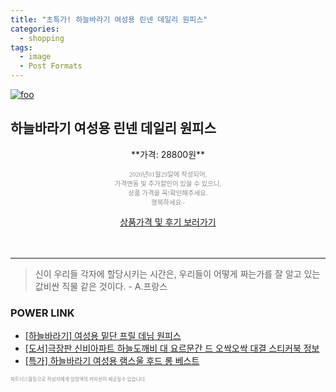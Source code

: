 ```yaml
--- 
title: "초특가! 하늘바라기 여성용 린넨 데일리 원피스" 
categories: 
  - shopping 
tags: 
  - image 
  - Post Formats 
--- 
```

[![foo](https://static.coupangcdn.com/image/vendor_inventory/ca2b/2fbdca988ee28ffbfb9cc50d042c3db1deee212d25e985d2cf9b6496005e.jpg)](https://coupa.ng/bnAcQC) 

## 하늘바라기 여성용 린넨 데일리 원피스 
<p style="text-align: center;">**가격: 28800원**</p> 
<p style="text-align: center;"><span style="color: #898c8f; font-family: Georgia,Times,serif; font-size: 0.75em;">2020년01월29일에 작성되어, <br>가격변동 및 추가할인이 있을 수 있으니,<br> 상품 가격을 꼭!확인해주세요.<br>행복하세요~</span> 
</p>	 
<div markdown="0" style="text-align: center;"><a href="https://coupa.ng/bnAcQC" class="btn btn--success">상품가격 및 후기 보러가기</a></div> 
<br><br> 
<hr> 

> 신이 우리들 각자에 할당시키는 시간은, 우리들이 어떻게 짜는가를 잘 알고 있는 값비싼 직물 같은 것이다. - A.프랑스 


### POWER LINK

* <a href="https://blog.naver.com/an0733/221785315983" target="_blank">[하늘바라기] 여성용 밑단 프릴 데님 원피스</a>
* <a href="https://blog.naver.com/fasyy4321/221773926744" target="_blank">[도서]극장판 신비아파트 하늘도깨비 대 요르문간 드 오싹오싹 대결 스티커북 정보</a>
* <a href="https://blog.naver.com/santokki14/221788946514" target="_blank">[특가] 하늘바라기 여성용 램스울 후드 롱 베스트</a>

<span style="color: #898c8f; font-family: Georgia,Times,serif; font-size: 0.55em;">파트너스활동으로 작성자에게 일정액의 커미션이 제공될수 있습니다.</span> 
